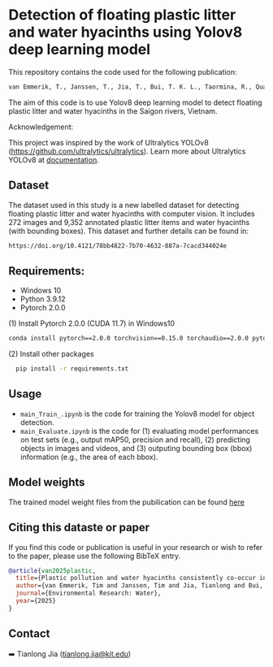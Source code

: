 # Detection of floating plastic litter and water hyacinths using Yolov8 deep learning model

This repository contains the code used for the following publication:
```bash
van Emmerik, T., Janssen, T., Jia, T., Bui, T. K. L., Taormina, R., Quan, N. H., & Schreyers, L. (2025). Plastic pollution and water hyacinths consistently co-occur in the lower Saigon river. Environmental Research: Water. 1, 045001.
```

The aim of this code is to use Yolov8 deep learning model to detect floating plastic litter and water hyacinths in the Saigon rivers, Vietnam.

Acknowledgement:

This project was inspired by the work of Ultralytics YOLOv8 (https://github.com/ultralytics/ultralytics). 
Learn more about Ultralytics YOLOv8 at [documentation](https://docs.ultralytics.com/).

## Dataset

The dataset used in this study is a new labelled dataset for detecting floating plastic litter and water hyacinths with computer vision. It includes 272 images and 9,352 annotated plastic litter items and water hyacinths (with bounding boxes). This dataset and further details can be found in:

```bash
https://doi.org/10.4121/78bb4822-7b70-4632-887a-7cacd344024e
```

## Requirements:
- Windows 10
- Python 3.9.12
- Pytorch 2.0.0

(1) Install Pytorch 2.0.0 (CUDA 11.7) in Windows10

```bash
conda install pytorch==2.0.0 torchvision==0.15.0 torchaudio==2.0.0 pytorch-cuda=11.7 -c pytorch -c nvidia
```
(2) Install other packages

```bash
  pip install -r requirements.txt
```

## Usage

-  `main_Train_.ipynb` is the code for training the Yolov8 model for object detection.
-  `main_Evaluate.ipynb` is the code for (1) evaluating model performances on test sets (e.g., output mAP50, precision and recall), (2) predicting objects in images and videos, and (3) outputing bounding box (bbox) information (e.g., the area of each bbox).

## Model weights

The trained model weight files from the pubilication can be found [here](https://doi.org/10.5281/zenodo.12800597)

## Citing this dataste or paper

If you find this code or publication is useful in your research or wish to refer to the paper, please use the following BibTeX entry.

```BibTeX
@article{van2025plastic,
  title={Plastic pollution and water hyacinths consistently co-occur in the lower Saigon river},
  author={van Emmerik, Tim and Janssen, Tim and Jia, Tianlong and Bui, Thanh-Khiet L and Taormina, Riccardo and Quan, Nguyen Hong and Schreyers, Louise},
  journal={Environmental Research: Water},
  year={2025}
}
```

## Contact

➡️ Tianlong Jia ([tianlong.jia@kit.edu](mailto:tianlong.jia@kit.edu))
